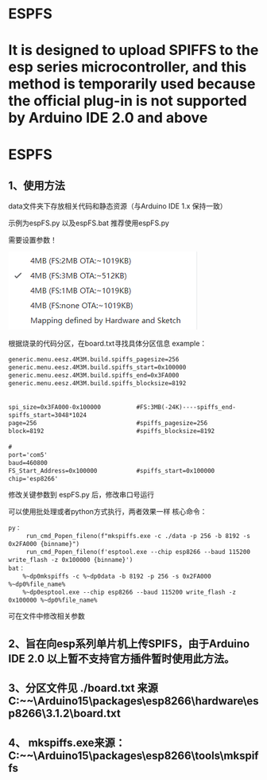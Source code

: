 # ESPFS
It is designed to upload SPIFFS to the esp series microcontroller, and this method is temporarily used because the official plug-in is not supported by Arduino IDE 2.0 and above
=======
# ESPFS

## 1、使用方法
data文件夹下存放相关代码和静态资源（与Arduino IDE 1.x 保持一致）

示例为espFS.py 以及espFS.bat 推荐使用espFS.py 

需要设置参数！

![Alt text](imgs/tools-flashsize.png)

根据烧录的代码分区，在board.txt寻找具体分区信息
example：
```
generic.menu.eesz.4M3M.build.spiffs_pagesize=256
generic.menu.eesz.4M3M.build.spiffs_start=0x100000
generic.menu.eesz.4M3M.build.spiffs_end=0x3FA000
generic.menu.eesz.4M3M.build.spiffs_blocksize=8192


spi_size=0x3FA000-0x100000          #FS:3MB(-24K)----spiffs_end-spiffs_start=3048*1024
page=256                            #spiffs_pagesize=256
block=8192                          #spiffs_blocksize=8192

#
port='com5'
baud=460800
FS_Start_Address=0x100000           #spiffs_start=0x100000
chip='esp8266'
```
修改关键参数到 espFS.py 后，修改串口号运行


可以使用批处理或者python方式执行，两者效果一样
核心命令：
```
py：
     run_cmd_Popen_fileno(f"mkspiffs.exe -c ./data -p 256 -b 8192 -s 0x2FA000 {binname}")
     run_cmd_Popen_fileno(f'esptool.exe --chip esp8266 --baud 115200 write_flash -z 0x100000 {binname}') 
bat：
    %~dp0mkspiffs -c %~dp0data -b 8192 -p 256 -s 0x2FA000 %~dp0%file_name%
    %~dp0esptool.exe --chip esp8266 --baud 115200 write_flash -z 0x100000 %~dp0%file_name%
```
可在文件中修改相关参数

## 2、旨在向esp系列单片机上传SPIFS，由于Arduino IDE 2.0 以上暂不支持官方插件暂时使用此方法。

## 3、分区文件见  ./board.txt  来源 C:\~~\Arduino15\packages\esp8266\hardware\esp8266\3.1.2\board.txt

## 4、 mkspiffs.exe来源：C:\~~\Arduino15\packages\esp8266\tools\mkspiffs

